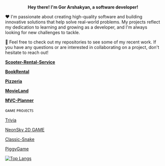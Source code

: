 <p align="center">
 <b> Hey there! I'm Gor Arshakyan, a software developer! </b>
 
  ❤️ I'm passionate about creating high-quality software and building innovative solutions that help solve real-world problems. 
My projects reflect my dedication to  learning and growing as a developer, and I'm always looking for new challenges to tackle.

  🚀 Feel free to check out my repositories to see some of my recent work. If you have any questions or are interested in collaborating on a project, don't hesitate to reach out!

 <b>

[Scooter-Rental-Service](https://github.com/BrunoGoretti/Scooter-Rental-Service)
  
[BookRental](https://github.com/BrunoGoretti/LibraryHomeWork)
  
[Pizzeria](https://github.com/BrunoGoretti/Pizzeria) 
  
[MovieLand](https://github.com/BrunoGoretti/MovieLand)

[MVC-Planner](https://github.com/BrunoGoretti/MVC-Planner)</b>




ɢᴀᴍᴇ ᴘʀᴏᴊᴇᴄᴛꜱ

[Trivia](https://github.com/BrunoGoretti/Trivia)

[NeonSky 2D GAME](https://github.com/BrunoGoretti/NeonSky)

[Classic-Snake](https://github.com/BrunoGoretti/Classic-Snake)

[PiggyGame](https://github.com/BrunoGoretti/PiggyGame)


[![Top Langs](https://github-readme-stats.vercel.app/api/top-langs/?username=BrunoGoretti)](https://github.com/anuraghazra/github-readme-stats)
